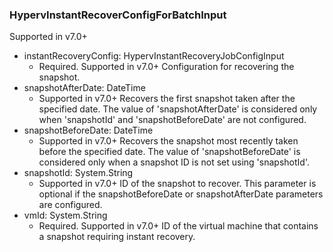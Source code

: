 ### HypervInstantRecoverConfigForBatchInput
Supported in v7.0+

- instantRecoveryConfig: HypervInstantRecoveryJobConfigInput
  - Required. Supported in v7.0+
      Configuration for recovering the snapshot.
- snapshotAfterDate: DateTime
  - Supported in v7.0+
      Recovers the first snapshot taken after the specified date. The value of 'snapshotAfterDate' is considered only when 'snapshotId' and 'snapshotBeforeDate' are not configured.
- snapshotBeforeDate: DateTime
  - Supported in v7.0+
      Recovers the snapshot most recently taken before the specified date. The value of 'snapshotBeforeDate' is considered only when a snapshot ID is not set using 'snapshotId'.
- snapshotId: System.String
  - Supported in v7.0+
      ID of the snapshot to recover. This parameter is optional if the snapshotBeforeDate or snapshotAfterDate parameters are configured.
- vmId: System.String
  - Required. Supported in v7.0+
      ID of the virtual machine that contains a snapshot requiring instant recovery.
